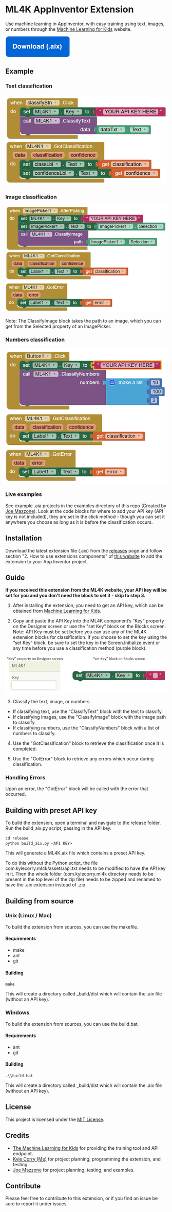# ML4K AppInventor Extension
Use machine learning in AppInventor, with easy training using text, images, or numbers through the [Machine Learning for Kids](https://machinelearningforkids.co.uk/) website.

[![Download (.aix)](examples/download.png)](https://github.com/kylecorry31/ML4K-AI-Extension/releases/download/v1.0.3/ML4K.aix)

## Example

### Text classification
![ML4K Text Example](examples/ml4k-text.PNG)

### Image classification
![ML4K Image Example](examples/ml4k-image.PNG)

Note: The ClassifyImage block takes the path to an image, which you can get from the Selected property of an ImagePicker.

### Numbers classification
![ML4K Number Example](examples/ml4k-numbers.PNG)

### Live examples
See example .aia projects in the examples directory of this repo (Created by [Joe Mazzone](https://github.com/MrMazzone)). Look at the code blocks for where to add your API key (API key is not included), they are set in the click method - though you can set it anywhere you choose as long as it is before the classification occurs.

## Installation
Download the latest extension file (.aix) from the [releases](https://github.com/kylecorry31/ML4K-AI-Extension/releases) page and follow section "2. How to use extensions components" of [this website](http://ai2.appinventor.mit.edu/reference/other/extensions.html) to add the extension to your App Inventor project.

## Guide

**If you received this extension from the ML4K website, your API key will be set for you and you don't need the block to set it - skip to step 3.**

1. After installing the extension, you need to get an API key, which can be obtained from [Machine Learning for Kids](https://machinelearningforkids.co.uk/).

2. Copy and paste the API Key into the ML4K component’s “Key” property on the Designer screen or use the "set Key" block on the Blocks screen. Note: API Key must be set before you can use any of the ML4K extension blocks for classification. If you choose to set the key using the “set Key” block, be sure to set the key in the Screen.Initialize event or any time before you use a classification method (purple block).

![Set Key](examples/set_key.png)

3. Classify the text, image, or numbers.
  * If classifying text, use the "ClassifyText" block with the text to classify.
  * If classifying images, use the "ClassifyImage" block with the image path to classify.
  * If classifying numbers, use the "ClassifyNumbers" block with a list of numbers to classify.

4. Use the "GotClassification" block to retrieve the classification once it is completed.

5. Use the "GotError" block to retrieve any errors which occur during classification.

### Handling Errors
Upon an error, the "GotError" block will be called with the error that occurred.

## Building with preset API key
To build the extension, open a terminal and navigate to the release folder. Run the build_aix.py script, passing in the API key.

```Shell
cd release
python build_aix.py <API KEY>
```

This will generate a ML4K.aix file which contains a preset API key.

To do this without the Python script, the file com.kylecorry.ml4k/assets/api.txt needs to be modified to have the API key in it. Then the whole folder (com.kylecorry.ml4k directory needs to be present in the top level of the zip file) needs to be zipped and renamed to have the .aix extension instead of .zip.

## Building from source

### Unix (Linux / Mac)
To build the extension from sources, you can use the makefile.

#### Requirements
- make
- ant
- git

#### Building
```shell
make
```

This will create a directory called \_build/dist which will contain the .aix file (without an API key).

### Windows
To build the extension from sources, you can use the build.bat.

#### Requirements
- ant
- git

#### Building
```shell
.\\build.bat
```

This will create a directory called \_build/dist which will contain the .aix file (without an API key).

## License
This project is licensed under the [MIT License](LICENSE).

## Credits
* [The Machine Learning for Kids](https://github.com/IBM/taxinomitis) for providing the training tool and API endpoint.
* [Kyle Corry (Me)](https://github.com/kylecorry31) for project planning, programming the extension, and testing.
* [Joe Mazzone](https://github.com/MrMazzone) for project planning, testing, and examples.

## Contribute
Please feel free to contribute to this extension, or if you find an issue be sure to report it under issues.
